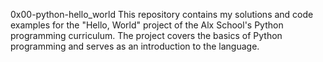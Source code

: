 0x00-python-hello_world
This repository contains my solutions and code examples for the "Hello, World" project of the Alx School's Python programming curriculum. The project covers the basics of Python programming and serves as an introduction to the language.
